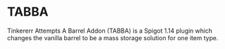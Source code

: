 # TABBA
Tinkererr Attempts A Barrel Addon (TABBA) is a Spigot 1.14 plugin which changes the vanilla barrel to be a mass storage solution for one item type.
